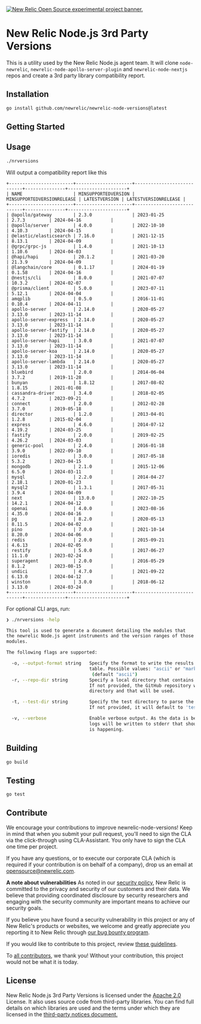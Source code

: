 <a href="https://opensource.newrelic.com/oss-category/#new-relic-experimental"><picture><source media="(prefers-color-scheme: dark)" srcset="https://github.com/newrelic/opensource-website/raw/main/src/images/categories/dark/Experimental.png"><source media="(prefers-color-scheme: light)" srcset="https://github.com/newrelic/opensource-website/raw/main/src/images/categories/Experimental.png"><img alt="New Relic Open Source experimental project banner." src="https://github.com/newrelic/opensource-website/raw/main/src/images/categories/Experimental.png"></picture></a>

# New Relic Node.js 3rd Party Versions
This is a utility used by the New Relic Node.js agent team.  It will clone `node-newrelic`, `newrelic-node-apollo-server-plugin` and `newrelic-node-nextjs` repos and create a 3rd party library compatibility report.

## Installation

```sh
go install github.com/newrelic/newrelic-node-versions@latest
```

## Getting Started

## Usage

```sh
./nrversions
```

Will output a compatibility report like this

```
+------------------------+---------------------+----------------------------+---------------+----------------------+
| NAME                   | MINSUPPORTEDVERSION | MINSUPPORTEDVERSIONRELEASE | LATESTVERSION | LATESTVERSIONRELEASE |
+------------------------+---------------------+----------------------------+---------------+----------------------+
| @apollo/gateway        | 2.3.0               | 2023-01-25                 | 2.7.3         | 2024-04-16           |
| @apollo/server         | 4.0.0               | 2022-10-10                 | 4.10.3        | 2024-04-15           |
| @elastic/elasticsearch | 7.16.0              | 2021-12-15                 | 8.13.1        | 2024-04-09           |
| @grpc/grpc-js          | 1.4.0               | 2021-10-13                 | 1.10.6        | 2024-04-03           |
| @hapi/hapi             | 20.1.2              | 2021-03-20                 | 21.3.9        | 2024-04-09           |
| @langchain/core        | 0.1.17              | 2024-01-19                 | 0.1.58        | 2024-04-16           |
| @nestjs/cli            | 8.0.0               | 2021-07-07                 | 10.3.2        | 2024-02-07           |
| @prisma/client         | 5.0.0               | 2023-07-11                 | 5.12.1        | 2024-04-04           |
| amqplib                | 0.5.0               | 2016-11-01                 | 0.10.4        | 2024-04-11           |
| apollo-server          | 2.14.0              | 2020-05-27                 | 3.13.0        | 2023-11-14           |
| apollo-server-express  | 2.14.0              | 2020-05-27                 | 3.13.0        | 2023-11-14           |
| apollo-server-fastify  | 2.14.0              | 2020-05-27                 | 3.13.0        | 2023-11-14           |
| apollo-server-hapi     | 3.0.0               | 2021-07-07                 | 3.13.0        | 2023-11-14           |
| apollo-server-koa      | 2.14.0              | 2020-05-27                 | 3.13.0        | 2023-11-14           |
| apollo-server-lambda   | 2.14.0              | 2020-05-27                 | 3.13.0        | 2023-11-14           |
| bluebird               | 2.0.0               | 2014-06-04                 | 3.7.2         | 2019-11-28           |
| bunyan                 | 1.8.12              | 2017-08-02                 | 1.8.15        | 2021-01-08           |
| cassandra-driver       | 3.4.0               | 2018-02-05                 | 4.7.2         | 2023-09-21           |
| connect                | 2.0.0               | 2012-02-28                 | 3.7.0         | 2019-05-18           |
| director               | 1.2.0               | 2013-04-01                 | 1.2.8         | 2015-02-04           |
| express                | 4.6.0               | 2014-07-12                 | 4.19.2        | 2024-03-25           |
| fastify                | 2.0.0               | 2019-02-25                 | 4.26.2        | 2024-03-03           |
| generic-pool           | 2.4.0               | 2016-01-18                 | 3.9.0         | 2022-09-10           |
| ioredis                | 3.0.0               | 2017-05-18                 | 5.3.2         | 2023-04-15           |
| mongodb                | 2.1.0               | 2015-12-06                 | 6.5.0         | 2024-03-11           |
| mysql                  | 2.2.0               | 2014-04-27                 | 2.18.1        | 2020-01-23           |
| mysql2                 | 1.3.1               | 2017-05-31                 | 3.9.4         | 2024-04-09           |
| next                   | 13.0.0              | 2022-10-25                 | 14.2.1        | 2024-04-12           |
| openai                 | 4.0.0               | 2023-08-16                 | 4.35.0        | 2024-04-16           |
| pg                     | 8.2.0               | 2020-05-13                 | 8.11.5        | 2024-04-02           |
| pino                   | 7.0.0               | 2021-10-14                 | 8.20.0        | 2024-04-06           |
| redis                  | 2.0.0               | 2015-09-21                 | 4.6.13        | 2024-02-05           |
| restify                | 5.0.0               | 2017-06-27                 | 11.1.0        | 2023-02-24           |
| superagent             | 2.0.0               | 2016-05-29                 | 8.1.2         | 2023-08-15           |
| undici                 | 4.7.0               | 2021-09-22                 | 6.13.0        | 2024-04-12           |
| winston                | 3.0.0               | 2018-06-12                 | 3.13.0        | 2024-03-24           |
+------------------------+---------------------+----------------------------+---------------+----------------------+
```

For optional CLI args, run:

```sh
❯ ./nrversions -help

This tool is used to generate a document detailing the modules that
the newrelic Node.js agent instruments and the version ranges of those
modules.

The following flags are supported:

  -o, --output-format string   Specify the format to write the results as. The default is an ASCII
                               table. Possible values: "ascii" or "markdown".
                                (default "ascii")
  -r, --repo-dir string        Specify a local directory that contains the node-newrelic repo.
                               If not provided, the GitHub repository will be cloned to a local temporary
                               directory and that will be used.

  -t, --test-dir string        Specify the test directory to parse the package.json files.
                               If not provided, it will default to 'test/versioned'.

  -v, --verbose                Enable verbose output. As the data is being loaded and parsed various
                               logs will be written to stderr that should give indicators of what
                               is happening.
```

## Building

```sh
go build
```

## Testing

```sh
go test

```

## Contribute

We encourage your contributions to improve newrelic-node-versions! Keep in mind that when you submit your pull request, you'll need to sign the CLA via the click-through using CLA-Assistant. You only have to sign the CLA one time per project.

If you have any questions, or to execute our corporate CLA (which is required if your contribution is on behalf of a company), drop us an email at opensource@newrelic.com.

**A note about vulnerabilities**
As noted in our [security policy](./SECURITY.md), New Relic is committed to the privacy and security of our customers and their data. We believe that providing coordinated disclosure by security researchers and engaging with the security community are important means to achieve our security goals.

If you believe you have found a security vulnerability in this project or any of New Relic's products or websites, we welcome and greatly appreciate you reporting it to New Relic through [our bug bounty program](https://docs.newrelic.com/docs/security/security-privacy/information-security/report-security-vulnerabilities/).

If you would like to contribute to this project, review [these guidelines](./CONTRIBUTING.md).

To [all contributors](https://github.com/newrelic/newrelic-node-versions/graphs/contributors), we thank you!  Without your contribution, this project would not be what it is today. 

## License
New Relic Node.js 3rd Party Versions is licensed under the [Apache 2.0](http://apache.org/licenses/LICENSE-2.0.txt) License. It also uses source code from third-party libraries. You can find full details on which libraries are used and the terms under which they are licensed in the [third-party notices document.](THIRD_PARTY_NOTICES.md)
